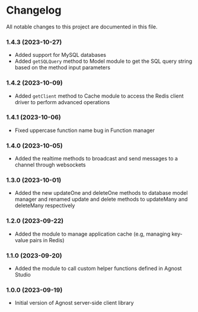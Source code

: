 # Changelog

All notable changes to this project are documented in this file.

### 1.4.3 (2023-10-27)

-  Added support for MySQL databases
-  Added `getSQLQuery` method to Model module to get the SQL query string based on the method input parameters

### 1.4.2 (2023-10-09)

-  Added `getClient` method to Cache module to access the Redis client driver to perform advanced operations

### 1.4.1 (2023-10-06)

-  Fixed uppercase function name bug in Function manager

### 1.4.0 (2023-10-05)

-  Added the realtime methods to broadcast and send messages to a channel through websockets

### 1.3.0 (2023-10-01)

-  Added the new updateOne and deleteOne methods to database model manager and renamed update and delete methods to updateMany and deleteMany respectively

### 1.2.0 (2023-09-22)

-  Added the module to manage application cache (e.g, managing key-value pairs in Redis)

### 1.1.0 (2023-09-20)

-  Added the module to call custom helper functions defined in Agnost Studio

### 1.0.0 (2023-09-19)

-  Initial version of Agnost server-side client library
